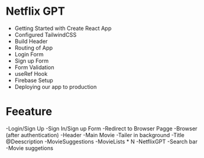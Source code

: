 # Netflix GPT

- Getting Started with Create React App
- Configured TailwindCSS
- Build Header
- Routing of App
- Login Form
- Sign up Form
- Form Validation
- useRef Hook
- Firebase Setup
- Deploying our app to production




# Feeature
-Login/Sign Up
    -Sign In/Sign up Form
    -Redirect to Browser Pagge
-Browser (after authentication)
    -Header
    -Main Movie
        -Tailer in background
        -Title @Deescription
        -MovieSuggestions
            -MovieLists * N
-NetflixGPT
    -Search bar
    -Movie suggetions

